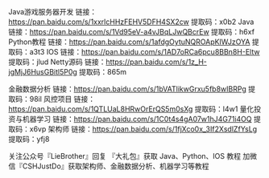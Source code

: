 Java游戏服务器开发 链接：https://pan.baidu.com/s/1xxrlcHHzFEHV5DFH4SX2cw 提取码：x0b2 
Java 链接：https://pan.baidu.com/s/1Vd95eV-a4vJBqLJwQBcrEw 提取码：h6xf 
Python教程 链接：https://pan.baidu.com/s/1afdgOytuNQROApKIWJzOYA 提取码：a3t3 
IOS 链接：https://pan.baidu.com/s/1AD7oRCa6pcu8BBn8H-Eltw 提取码：jlud 
Netty源码 链接：https://pan.baidu.com/s/1z_H-jgMjJ6HusGBitl5P0g 提取码：865m 


金融数据分析 链接：https://pan.baidu.com/s/1bVATlikwGrxu5fb8wIBRPg 提取码：98il 
风控项目 链接：https://pan.baidu.com/s/1QTLUaL8HRwOrErQS5m0sXg 提取码：l4w1 
量化投资与机器学习 链接：https://pan.baidu.com/s/1C0t4s4gA07w1hJ4G71i4OQ 提取码：x6vp 
架构师 链接：https://pan.baidu.com/s/1fjXco0x_3If2XsdlZfYsLg 提取码：yfj8 

关注公众号『LieBrother』回复 『大礼包』获取 Java、Python、IOS 教程
加微信『CSHJustDo』获取架构师、金融数据分析、机器学习等教程
